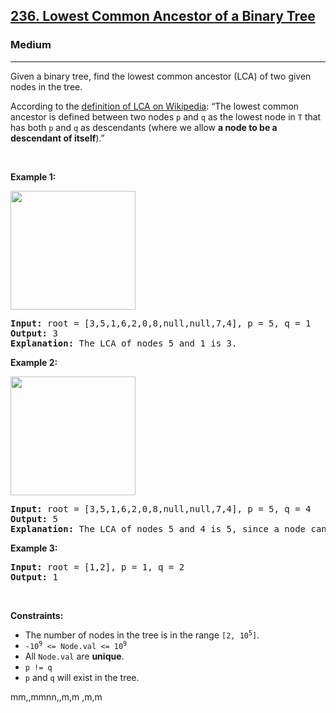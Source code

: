 <h2><a href="https://leetcode.com/problems/lowest-common-ancestor-of-a-binary-tree/">236. Lowest Common Ancestor of a Binary Tree</a></h2><h3>Medium</h3><hr><div><p>Given a binary tree, find the lowest common ancestor (LCA) of two given nodes in the tree.</p>

<p>According to the <a href="https://en.wikipedia.org/wiki/Lowest_common_ancestor" target="_blank">definition of LCA on Wikipedia</a>: “The lowest common ancestor is defined between two nodes <code>p</code> and <code>q</code> as the lowest node in <code>T</code> that has both <code>p</code> and <code>q</code> as descendants (where we allow <b>a node to be a descendant of itself</b>).”</p>

<p>&nbsp;</p>
<p><strong>Example 1:</strong></p>
<img alt="" src="https://assets.leetcode.com/uploads/2018/12/14/binarytree.png" style="width: 200px; height: 190px;">
<pre><strong>Input:</strong> root = [3,5,1,6,2,0,8,null,null,7,4], p = 5, q = 1
<strong>Output:</strong> 3
<strong>Explanation:</strong> The LCA of nodes 5 and 1 is 3.
</pre>

<p><strong>Example 2:</strong></p>
<img alt="" src="https://assets.leetcode.com/uploads/2018/12/14/binarytree.png" style="width: 200px; height: 190px;">
<pre><strong>Input:</strong> root = [3,5,1,6,2,0,8,null,null,7,4], p = 5, q = 4
<strong>Output:</strong> 5
<strong>Explanation:</strong> The LCA of nodes 5 and 4 is 5, since a node can be a descendant of itself according to the LCA definition.
</pre>

<p><strong>Example 3:</strong></p>

<pre><strong>Input:</strong> root = [1,2], p = 1, q = 2
<strong>Output:</strong> 1
</pre>

<p>&nbsp;</p>
<p><strong>Constraints:</strong></p>

<ul>
	<li>The number of nodes in the tree is in the range <code>[2, 10<sup>5</sup>]</code>.</li>
	<li><code>-10<sup>9</sup> &lt;= Node.val &lt;= 10<sup>9</sup></code></li>
	<li>All <code>Node.val</code> are <strong>unique</strong>.</li>
	<li><code>p != q</code></li>
	<li><code>p</code> and <code>q</code> will exist in the tree.</li>
</ul>
</div>







mm,,mmnn,,m,m
,m,m
